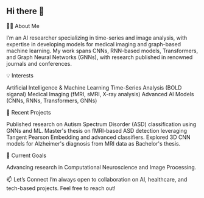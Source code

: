 ## Hi there 👋

<!--
**fatemehghanadi/FatemehGhanadi** is a ✨ _special_ ✨ repository because its `README.md` (this file) appears on your GitHub profile.
-->

👩‍💻 About Me

I’m an AI researcher specializing in time-series and image analysis, with expertise in developing models for medical imaging and graph-based machine learning. My work spans CNNs, RNN-based models, Transformers, and Graph Neural Networks (GNNs), with research published in renowned journals and conferences.


💡 Interests

Artificial Intelligence & Machine Learning
Time-Series Analysis (BOLD siganal)
Medical Imaging (fMRI, sMRI, X-ray analysis)
Advanced AI Models (CNNs, RNNs, Transformers, GNNs)


🔭 Recent Projects

Published research on Autism Spectrum Disorder (ASD) classification using GNNs and ML.
Master's thesis on fMRI-based ASD detection leveraging Tangent Pearson Embedding and advanced classifiers.
Explored 3D CNN models for Alzheimer's diagnosis from MRI data as Bachelor's thesis.


🌱 Current Goals

Advancing research in Computational Neuroscience and Image Processing.

📫 Let’s Connect
I’m always open to collaboration on AI, healthcare, and tech-based projects. Feel free to reach out!



